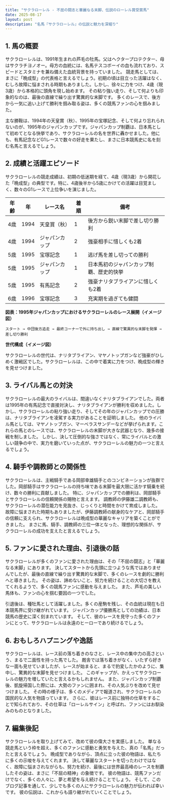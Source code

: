 ```yaml
---
title: "サクラローレル - 不屈の闘志と華麗なる末脚、伝説のローレル賞受賞馬"
date: 2025-08-17
layout: post
description: "名馬『サクラローレル』の伝説と魅力を深堀り"
---
```


## 1. 馬の概要

サクラローレルは、1991年生まれの芦毛の牡馬。父はヘクタープロテクター、母はサクラチヨノオー。母方の血統には、名馬テスコボーイの血も流れており、スピードとスタミナを兼ね備えた血統背景を持っていました。  競走馬としては、まさに「晩成型」の代表格と言えるでしょう。初期の頃は目立った活躍はなく、むしろ故障に悩まされる時期もありました。しかし、徐々に力をつけ、4歳（現3歳）から本格的に頭角を現し始めます。  その粘り強い走り、そして何よりも印象的なのは、最後の直線で繰り出す驚異的な末脚です。  多くのレースで、後方から一気に追い上げて勝利を掴み取る姿は、多くの競馬ファンの心を掴みました。

主な勝鞍は、1994年の天皇賞（秋）、1995年の宝塚記念、そして何より忘れられないのが、1995年のジャパンカップです。ジャパンカップ制覇は、日本馬として初めてとなる快挙であり、サクラローレルの名を世界に轟かせました。他にも、有馬記念などG1レースで数々の好走を果たし、まさに日本競馬史に名を刻む名馬と言えるでしょう。


## 2. 成績と活躍エピソード

サクラローレルの競走成績は、初期の低迷期を経て、4歳（現3歳）から開花した「晩成型」の典型です。特に、4歳後半から5歳にかけての活躍は目覚ましく、数々のG1レースで上位争いを演じました。


| 年齢 | 年   | レース名             | 着順 | 備考                                     |
|-----|-----|----------------------|-----|-----------------------------------------|
| 4歳 | 1994 | 天皇賞（秋）         | 1   | 後方から鋭い末脚で差し切り勝利          |
| 4歳 | 1994 | ジャパンカップ         | 2   | 強豪相手に惜しくも2着                   |
| 5歳 | 1995 | 宝塚記念             | 1   | 逃げ馬を差し切っての勝利                 |
| 5歳 | 1995 | ジャパンカップ         | 1   | 日本馬初のジャパンカップ制覇、歴史的快挙 |
| 5歳 | 1995 | 有馬記念             | 2   | 強豪ナリタブライアンに惜しくも2着       |
| 6歳 | 1996 | 宝塚記念             | 3   | 充実期を過ぎても健闘                   |


**図表：1995年ジャパンカップにおけるサクラローレルのレース展開（イメージ図）**

```
スタート → 中団後方追走 → 最終コーナーで外に持ち出し → 直線で驚異的な末脚を発揮 → 差し切り勝利
```

**世代構成（イメージ図）**

サクラローレルの世代は、ナリタブライアン、マヤノトップガンなど強豪がひしめく激戦区でした。サクラローレルは、この中で着実に力をつけ、晩成型の輝きを見せつけました。


## 3. ライバル馬との対決

サクラローレルの最大のライバルは、間違いなくナリタブライアンでした。両者は1995年の有馬記念で直接対決し、ナリタブライアンが勝利を収めました。しかし、サクラローレルの粘り強い走り、そしてその年のジャパンカップでの圧勝は、ナリタブライアンを凌駕する実力があることを証明しました。  他のライバル馬としては、マヤノトップガン、マーベラスサンデーなどが挙げられます。これらの馬とのレースでは、サクラローレルの末脚が大きな武器となり、幾多の接戦を制しました。  しかし、決して圧倒的な強さではなく、常にライバルとの激しい競争の中で、実力を磨いていった点が、サクラローレルの魅力の一つと言えるでしょう。


## 4. 騎手や調教師との関係性

サクラローレルは、主戦騎手である岡部幸雄騎手とのコンビネーションが抜群でした。岡部騎手はサクラローレルの持ち味である末脚を最大限に活かす騎乗を続け、数々の勝利に貢献しました。  特に、ジャパンカップでの勝利は、岡部騎手とサクラローレルの信頼関係の賜物と言えます。  調教師の伊藤雄二調教師も、サクラローレルの潜在能力を見抜き、じっくりと時間をかけて育成しました。  故障に悩まされた時期もありましたが、伊藤調教師の献身的なケアと、岡部騎手の信頼に支えられ、サクラローレルは晩成型の華麗なキャリアを築くことができました。  まさに馬、騎手、調教師の三位一体となった、理想的な関係が、サクラローレルの成功を支えたと言えるでしょう。


## 5. ファンに愛された理由、引退後の話

サクラローレルが多くのファンに愛された理由は、その「不屈の闘志」と「華麗なる末脚」にあります。  決してスタートから先頭に立つような馬ではありませんでしたが、最後の直線で繰り出す驚異的な末脚で、多くのレースを劇的に勝利へと導きました。  その姿は、諦めないこと、努力を続けることの大切さを教えてくれるようで、多くの競馬ファンに感動を与えました。  また、芦毛の美しい馬体も、ファンの心を掴む要因の一つでした。

引退後は、種牡馬として活躍しました。多くの産駒を残し、その血統は現在も日本競馬界に受け継がれています。  ジャパンカップ優勝馬としての功績は、日本競馬の歴史に深く刻まれています。  そして、彼のレースを見守った多くのファンにとって、サクラローレルは永遠のヒーローであり続けるでしょう。


## 6. おもしろハプニングや逸話

サクラローレルは、レース前の落ち着きのなさと、レース中の集中力の高さという、まるで二面性を持った馬でした。  厩舎では落ち着きがなく、いたずら好きな一面も見せていましたが、レースが始まると、まるで豹変したかのように、集中し、驚異的な末脚を見せつけました。  このギャップが、かえってサクラローレルの魅力を増していたと言えるかもしれません。  また、ジャパンカップ制覇後、凱旋帰国した際には、大勢のファンに囲まれ、その人気ぶりを改めて見せつけました。  その時の様子は、多くのメディアで報道され、サクラローレルの国民的な人気を物語っています。  さらに、彼はレース前に独特の仕草をすることで知られており、その仕草は「ローレルサイン」と呼ばれ、ファンにはお馴染みのものとなりました。


## 7. 編集後記

サクラローレルを取り上げてみて、改めて彼の偉大さを実感しました。  単なる競走馬という枠を超え、多くのファンに感動と勇気を与えた、真の「名馬」だったと言えるでしょう。  晩成型でありながら、頂点に立った彼の物語は、私たちに多くの示唆を与えてくれます。  決して華麗なスタートを切ったわけではなく、故障に悩まされながらも、努力を続け、最後には世界最高峰のレースを制覇したその姿は、まさに「不屈の精神」の象徴です。  彼の物語は、競馬ファンだけでなく、多くの人々に、夢と希望を与え続けることでしょう。  そして、このブログ記事を通して、少しでも多くの人にサクラローレルの魅力が伝われば幸いです。  彼の伝説は、これからも語り継がれていくことでしょう。
